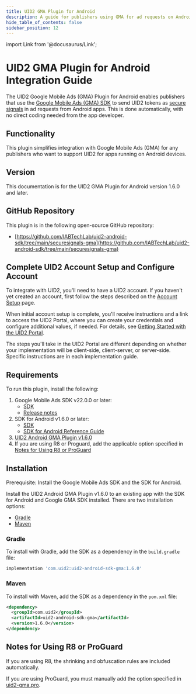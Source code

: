 ```yaml
---
title: UID2 GMA Plugin for Android
description: A guide for publishers using GMA for ad requests on Android apps.
hide_table_of_contents: false
sidebar_position: 12
---
```


import Link from '@docusaurus/Link';

# UID2 GMA Plugin for Android Integration Guide

The UID2 Google Mobile Ads (GMA) Plugin for Android enables publishers that use the [Google Mobile Ads (GMA) SDK](https://developers.google.com/ad-manager/mobile-ads-sdk) to send <Link href="../ref-info/glossary-uid#gl-uid2-token">UID2 tokens</Link> as [secure signals](https://support.google.com/admob/answer/11556288) in ad requests from Android apps. This is done automatically, with no direct coding needed from the app developer.

## Functionality

This plugin simplifies integration with Google Mobile Ads (GMA) for any publishers who want to support UID2 for apps running on Android devices.

## Version

<!-- As of 2024-10-23 -->

This documentation is for the UID2 GMA Plugin for Android version 1.6.0 and later.

## GitHub Repository

This plugin is in the following open-source GitHub repository:

- [https://github.com/IABTechLab/uid2-android-sdk/tree/main/securesignals-gma](https://github.com/IABTechLab/uid2-android-sdk/tree/main/securesignals-gma)

## Complete UID2 Account Setup and Configure Account

To integrate with UID2, you'll need to have a UID2 account. If you haven't yet created an account, first follow the steps described on the [Account Setup](../getting-started/gs-account-setup.md) page.

When initial account setup is complete, you'll receive instructions and a link to access the UID2 Portal, where you can create your credentials and configure additional values, if needed. For details, see [Getting Started with the UID2 Portal](../portal/portal-getting-started.md).

The steps you'll take in the UID2 Portal are different depending on whether your implementation will be client-side, client-server, or server-side. Specific instructions are in each implementation guide.

## Requirements 

To run this plugin, install the following:

1. Google Mobile Ads SDK v22.0.0 or later:
   - [SDK](https://developers.google.com/admob/android/sdk)
   - [Release notes](https://developers.google.com/admob/android/rel-notes)
1. SDK for Android v1.6.0 or later:
   - [SDK](https://central.sonatype.com/artifact/com.uid2/uid2-android-sdk)
   - [SDK for Android Reference Guide](../sdks/sdk-ref-android.md)
1. [UID2 Android GMA Plugin v1.6.0](https://central.sonatype.com/artifact/com.uid2/uid2-android-sdk-gma/)
1. If you are using R8 or Proguard, add the applicable option specified in [Notes for Using R8 or ProGuard](#notes-for-using-r8-or-proguard)

## Installation

Prerequisite: Install the Google Mobile Ads SDK and the SDK for Android.

Install the UID2 Android GMA Plugin v1.6.0 to an existing app with the SDK for Android and Google GMA SDK installed. There are two installation options:

- [Gradle](#gradle)
- [Maven](#maven)

### Gradle 

To install with Gradle, add the SDK as a dependency in the `build.gradle` file:

```js
implementation 'com.uid2:uid2-android-sdk-gma:1.6.0'
```

### Maven 

To install with Maven, add the SDK as a dependency in the `pom.xml` file:

``` xml
<dependency>
  <groupId>com.uid2</groupId>
  <artifactId>uid2-android-sdk-gma</artifactId>
  <version>1.6.0</version>
</dependency>
```

## Notes for Using R8 or ProGuard

If you are using R8, the shrinking and obfuscation rules are included automatically.

If you are using ProGuard, you must manually add the option specified in [uid2-gma.pro](https://github.com/IABTechLab/uid2-android-sdk/blob/main/securesignals-gma/uid2-gma.pro).
